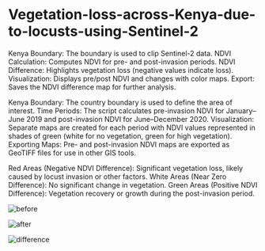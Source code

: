 # Vegetation-loss-across-Kenya-due-to-locusts-using-Sentinel-2

Kenya Boundary: The boundary is used to clip Sentinel-2 data.
NDVI Calculation: Computes NDVI for pre- and post-invasion periods.
NDVI Difference: Highlights vegetation loss (negative values indicate loss).
Visualization: Displays pre/post NDVI and changes with color maps.
Export: Saves the NDVI difference map for further analysis.

Kenya Boundary:
The country boundary is used to define the area of interest.
Time Periods:
The script calculates pre-invasion NDVI for January–June 2019 and post-invasion NDVI for June–December 2020.
Visualization:
Separate maps are created for each period with NDVI values represented in shades of green (white for no vegetation, green for high vegetation).
Exporting Maps:
Pre- and post-invasion NDVI maps are exported as GeoTIFF files for use in other GIS tools.

Red Areas (Negative NDVI Difference):
Significant vegetation loss, likely caused by locust invasion or other factors.
White Areas (Near Zero Difference):
No significant change in vegetation.
Green Areas (Positive NDVI Difference):
Vegetation recovery or growth during the post-invasion period.

![before](https://github.com/user-attachments/assets/89ab8344-96cd-40e6-8a91-ac99e53d5516)


![after](https://github.com/user-attachments/assets/a6175420-52ad-418f-bf80-2d7f978fc948)


![difference](https://github.com/user-attachments/assets/d22f9d6c-a748-4bd6-8762-cffbfd0deac0)
